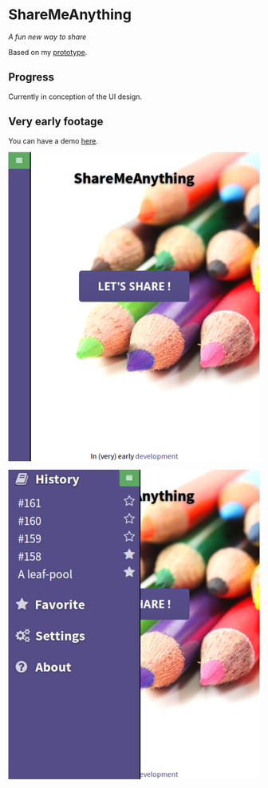 ShareMeAnything
===============

*A fun new way to share*

Based on my [prototype](https://github.com/Cowa/SMA-Prototype).

Progress
--------

Currently in conception of the UI design.

Very early footage
------------------

You can have a demo [here](http://verticale.me/sma/).

![early1](readme/early1.png)

![early2](readme/early2.png)